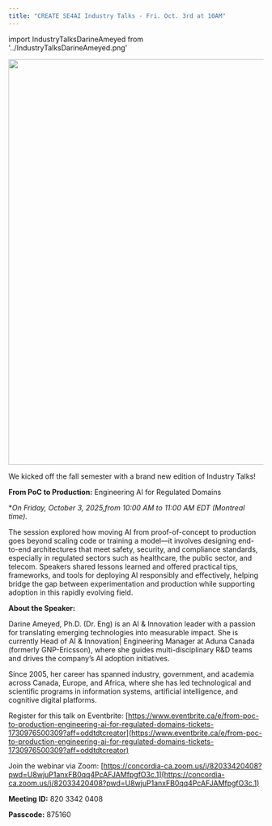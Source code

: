 ```yaml
---
title: "CREATE SE4AI Industry Talks - Fri. Oct. 3rd at 10AM"
---
```


import IndustryTalksDarineAmeyed from '../IndustryTalksDarineAmeyed.png'


<p class="Trainee_Talk"><img src={IndustryTalksDarineAmeyed} width="800"/></p>


We kicked off the fall semester with a brand new edition of Industry Talks!

**From PoC to Production:** Engineering AI for Regulated Domains

**On Friday, October 3, 2025,*from 10:00 AM to 11:00 AM EDT (Montreal time).**

The session explored how moving AI from proof-of-concept to production goes beyond scaling code or training a model—it involves designing end-to-end architectures that meet safety, security, and compliance standards, especially in regulated sectors such as healthcare, the public sector, and telecom. Speakers shared lessons learned and offered practical tips, frameworks, and tools for deploying AI responsibly and effectively, helping bridge the gap between experimentation and production while supporting adoption in this rapidly evolving field.

**About the Speaker:**

Darine Ameyed, Ph.D. (Dr. Eng) is an AI & Innovation leader with a passion for translating emerging technologies into measurable impact. She is currently Head of AI & Innovation| Engineering Manager at Aduna Canada (formerly GNP-Ericsson), where she guides multi-disciplinary R&D teams and drives the company’s AI adoption initiatives.

Since 2005, her career has spanned industry, government, and academia across Canada, Europe, and Africa, where she has led technological and scientific programs in information systems, artificial intelligence, and cognitive digital platforms.



Register for this talk on Eventbrite: [https://www.eventbrite.ca/e/from-poc-to-production-engineering-ai-for-regulated-domains-tickets-1730976500309?aff=oddtdtcreator](https://www.eventbrite.ca/e/from-poc-to-production-engineering-ai-for-regulated-domains-tickets-1730976500309?aff=oddtdtcreator)

Join the webinar via Zoom: [https://concordia-ca.zoom.us/j/82033420408?pwd=U8wjuP1anxFB0qq4PcAFJAMfpgfO3c.1](https://concordia-ca.zoom.us/j/82033420408?pwd=U8wjuP1anxFB0qq4PcAFJAMfpgfO3c.1)



**Meeting ID:** 820 3342 0408

**Passcode:** 875160